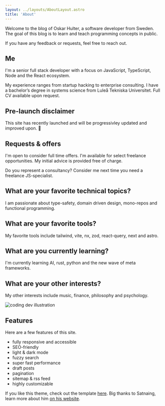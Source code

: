 ```yaml
---
layout: ../layouts/AboutLayout.astro
title: 'About'
---
```


Welcome to the blog of Oskar Hulter, a software developer from Sweden.
The goal of this blog is to learn and teach programming concepts in public.

If you have any feedback or requests, feel free to reach out.

## Me

I'm a senior full stack developer with a focus on JavaScript, TypeScript, Node
and the React ecosystem.

My experience ranges from startup hacking to enterprise consulting.
I have a bachelor’s degree in systems science from Luleå Tekniska Universitet.
Full CV available upon request.

## Pre-launch disclaimer

This site has recently launched and will be progressivley updated and improved
upon. 🚧

## Requests & offers

I'm open to consider full time offers.
I'm available for select freelance opportunities. My initial advice is provided free of charge.

Do you represent a consultancy? Consider me next time you need a freelance JS-specialist.

## What are your favorite technical topics?

I am passionate about type-safety, domain driven design, mono-repos and
functional programming.

## What are your favorite tools?

My favorite tools include tailwind, vite, nx, zod, react-query, next and astro.

## What are you currently learning?

I'm currently learning AI, rust, python and the new wave of meta frameworks.

## What are your other interests?

My other interests include music, finance, philosophy and psychology.

<div>
  <img src="/assets/dev.svg" class="sm:w-1/2 mx-auto" alt="coding dev illustration">
</div>

## Features

Here are a few features of this site.

- fully responsive and accessible
- SEO-friendly
- light & dark mode
- fuzzy search
- super fast performance
- draft posts
- pagination
- sitemap & rss feed
- highly customizable

If you like this theme, check out the template
[here](https://github.com/satnaing/astro-paper).
Big thanks to Satnaing, learn more about him [on his website](https://satnaing.dev/blog).
